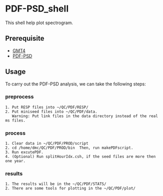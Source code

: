 # PDF-PSD_shell
This shell help plot spectrogram. 

## Prerequisite
- [GMT4](https://github.com/GenericMappingTools/gmt)
- [PDF-PSD](https://ds.iris.edu/ds/products/pdf-psd/)

## Usage
To carry out the PDF-PSD analysis, we can take the following steps:                                                    
### preprocess
    1. Put RESP files into ~/QC/PDF/RESP/
    2. Put miniseed files into ~/QC/PDF/data.
       Warning: Put link files in the data directory instead of the real ms files.
### process
    1. Clear data in ~/QC/PDF/PROD/script
    2. cd /home/dmc/QC/PDF/PROD/bin  Then, run makePDFscript.
    3. Run excutePDF.
    4. (Optional) Run splitHourIdx.csh, if the seed files are more then one year.
### results
    1. The results will be in the ~/QC/PDF/STATS/
    2. There are some tools for plotting in the ~/QC/PDF/plot/


